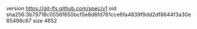 version https://git-lfs.github.com/spec/v1
oid sha256:3b79718c0556f650bcf5e8d6fd761cce6fa4839f9dd2df8644f3a30e85498c67
size 4652
